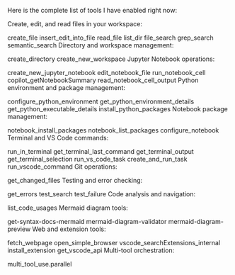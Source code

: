    Here is the complete list of tools I have enabled right now:

Create, edit, and read files in your workspace:

create_file
insert_edit_into_file
read_file
list_dir
file_search
grep_search
semantic_search
Directory and workspace management:

create_directory
create_new_workspace
Jupyter Notebook operations:

create_new_jupyter_notebook
edit_notebook_file
run_notebook_cell
copilot_getNotebookSummary
read_notebook_cell_output
Python environment and package management:

configure_python_environment
get_python_environment_details
get_python_executable_details
install_python_packages
Notebook package management:

notebook_install_packages
notebook_list_packages
configure_notebook
Terminal and VS Code commands:

run_in_terminal
get_terminal_last_command
get_terminal_output
get_terminal_selection
run_vs_code_task
create_and_run_task
run_vscode_command
Git operations:

get_changed_files
Testing and error checking:

get_errors
test_search
test_failure
Code analysis and navigation:

list_code_usages
Mermaid diagram tools:

get-syntax-docs-mermaid
mermaid-diagram-validator
mermaid-diagram-preview
Web and extension tools:

fetch_webpage
open_simple_browser
vscode_searchExtensions_internal
install_extension
get_vscode_api
Multi-tool orchestration:

multi_tool_use.parallel